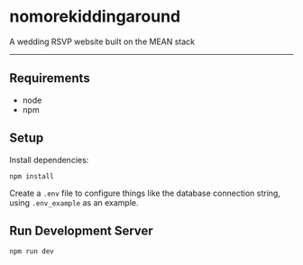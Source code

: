 # nomorekiddingaround

A wedding RSVP website built on the MEAN stack

---

## Requirements

- node
- npm

## Setup

Install dependencies:

    npm install
    
Create a `.env` file to configure things like the database connection string, using `.env_example` as an example.

## Run Development Server

    npm run dev

